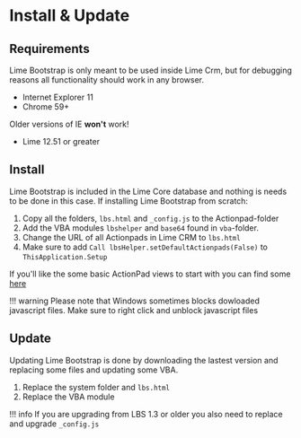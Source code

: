 # Install & Update
## Requirements

Lime Bootstrap is only meant to be used inside Lime Crm, but for debugging reasons all functionality should work in any browser.

*	Internet Explorer 11
*   Chrome 59+

Older versions of IE __won't__ work!

*	Lime 12.51 or greater

## Install
Lime Bootstrap is included in the Lime Core database and nothing is needs to be done in this case. If installing Lime Bootstrap from scratch:

1.	Copy all the folders, `lbs.html` and `_config.js` to the Actionpad-folder
2.	Add the VBA modules `lbshelper` and `base64` found in `vba`-folder.
3.	Change the URL of all Actionpads in Lime CRM to `lbs.html`
4.  Make sure to add `Call lbsHelper.setDefaultActionpads(False)` to `ThisApplication.Setup`

If you'll like the some basic ActionPad views to start with you can find some [here](https://github.com/Lundalogik/LimeBootstrapBaseActionpads)

!!! warning
    Please note that Windows sometimes blocks dowloaded javascript files. Make sure to right click and unblock javascript files

## Update
Updating Lime Bootstrap is done by downloading the lastest version and replacing some files and updating some VBA.

1.	Replace the system folder and `lbs.html`
2.	Replace the VBA module

!!! info
    If you are upgrading from LBS 1.3 or older you also need to replace and upgrade `_config.js`


